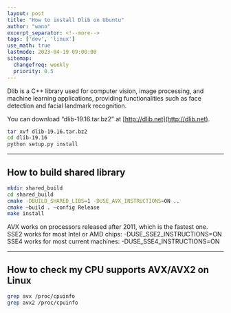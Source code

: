 ```yaml
---
layout: post
title: "How to install Dlib on Ubuntu"
author: "wano"
excerpt_separator: <!--more-->
tags: ['dev', 'linux']
use_math: true
lastmode: 2023-04-19 09:00:00
sitemap:
  changefreq: weekly
  priority: 0.5
---
```


Dlib is a C++ library used for computer vision, image processing, and machine learning applications, providing functionalities such as face detection and facial landmark recognition.<!--more-->

You can download “dlib-19.16.tar.bz2” at [http://dlib.net](http://dlib.net).

```bash
tar xvf dlib-19.16.tar.bz2
cd dlib-19.16
python setup.py install
```

---
## **How to build shared library**

```bash
mkdir shared_build
cd shared_build
cmake -DBUILD_SHARED_LIBS=1 -DUSE_AVX_INSTRUCTIONS=ON ..
cmake –build . –config Release
make install
```

AVX works on processors released after 2011, which is the fastest one.   
SSE2 works for most Intel or AMD chips: -DUSE_SSE2_INSTRUCTIONS=ON   
SSE4 works for most current machines: -DUSE_SSE4_INSTRUCTIONS=ON   

---
## **How to check my CPU supports AVX/AVX2 on Linux**

```bash
grep avx /proc/cpuinfo
grep avx2 /proc/cpuinfo
```
